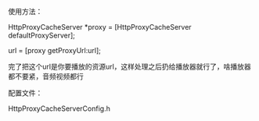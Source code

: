 使用方法：

HttpProxyCacheServer *proxy = [HttpProxyCacheServer defaultProxyServer];

url = [proxy getProxyUrl:url];

完了把这个url是你要播放的资源url，这样处理之后扔给播放器就行了，啥播放器都不要紧，音频视频都行

配置文件：

HttpProxyCacheServerConfig.h
